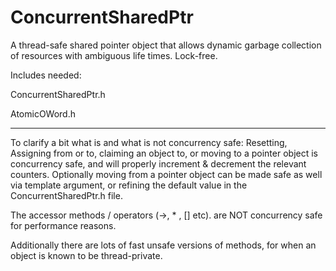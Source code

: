 # ConcurrentSharedPtr

A thread-safe shared pointer object that allows dynamic garbage collection of resources with ambiguous life times. Lock-free.

Includes needed:

ConcurrentSharedPtr.h

AtomicOWord.h


-------------------------------------------------------------------------------------------------------------------------------


To clarify a bit what is and what is not concurrency safe: Resetting, Assigning from or to, claiming an object to, or moving to a pointer object is concurrency safe, and will properly increment & decrement the relevant counters. Optionally moving from a pointer object can be made safe as well via template argument, or refining the default value in the ConcurrentSharedPtr.h file. 

The accessor methods / operators (->, * , [] etc). are NOT concurrency safe for performance reasons. 

Additionally there are lots of fast unsafe versions of methods, for when an object is known to be thread-private.
